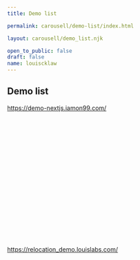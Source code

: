 ```yaml
---
title: Demo list

permalink: carousell/demo-list/index.html

layout: carousell/demo_list.njk

open_to_public: false
draft: false
name: louiscklaw
---
```


## Demo list

<div class="list-container">
    <div class="demo-list">
        <div class="list-item">
            <a href="https://demo-nextjs.iamon99.com/" target="_blank" rel="noopener noreferrer" >
                <div>https://demo-nextjs.iamon99.com/</div>
            </a>
            <div style="
                background-image: url('image/demo-nextjs.png');
                background-size: contain;
                background-positin: center;
                background-repeat:no-repeat;
                height: calc(500px * 10 /16);
                width: calc(500px);
                "></div>
        </div>
        <div class="list-item">
            <a href="https://relocation_demo.louislabs.com/" target="_blank" rel="noopener noreferrer" >
                <div>https://relocation_demo.louislabs.com/</div>
            </a>
            <div style="
                background-image: url('image/relocation_demo.png');
                background-size: contain;
                background-positin: center;
                background-repeat:no-repeat;
                height: calc(500px * 10 /16);
                width: calc(500px);
                "></div>
        </div>
        <div style="display: none;">
            <a href="https://demo-nextjs.iamon99.com/dashboard"
                target="_blank" rel="noopener noreferrer"
                >
                <div>https://demo-nextjs.iamon99.com/dashboard</div>
            </a>
        </div>
    </div>
</div>
